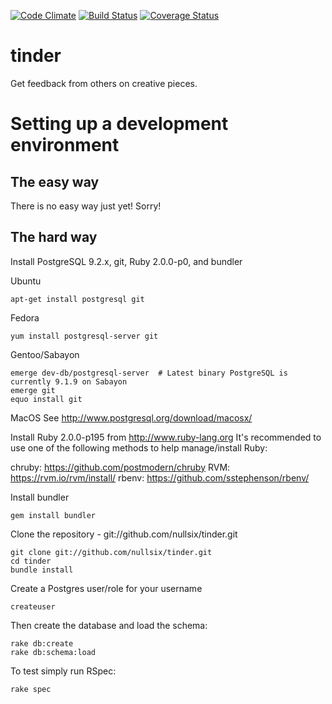 [![Code Climate](https://codeclimate.com/github/nullsix/tinder.png)](https://codeclimate.com/github/nullsix/tinder)
[![Build Status](https://travis-ci.org/nullsix/tinder.png?branch=master)](https://travis-ci.org/nullsix/tinder)
[![Coverage Status](https://coveralls.io/repos/nullsix/tinder/badge.png?branch=master)](https://coveralls.io/r/nullsix/tinder?branch=master)

tinder
======

Get feedback from others on creative pieces.

Setting up a development environment
====================================

The easy way
------------
There is no easy way just yet! Sorry!

The hard way
------------

Install PostgreSQL 9.2.x, git, Ruby 2.0.0-p0, and bundler

Ubuntu
```
apt-get install postgresql git
```

Fedora
```
yum install postgresql-server git
```

Gentoo/Sabayon
```
emerge dev-db/postgresql-server  # Latest binary PostgreSQL is currently 9.1.9 on Sabayon
emerge git
equo install git
```

MacOS
See http://www.postgresql.org/download/macosx/

Install Ruby 2.0.0-p195 from http://www.ruby-lang.org
It's recommended to use one of the following methods to help manage/install Ruby:

chruby: https://github.com/postmodern/chruby
RVM: https://rvm.io/rvm/install/
rbenv: https://github.com/sstephenson/rbenv/

Install bundler
```
gem install bundler
```

Clone the repository - git://github.com/nullsix/tinder.git
```
git clone git://github.com/nullsix/tinder.git
cd tinder
bundle install
```

Create a Postgres user/role for your username
```
createuser
```

Then create the database and load the schema:
```
rake db:create
rake db:schema:load
```

To test simply run RSpec:
```
rake spec
```

